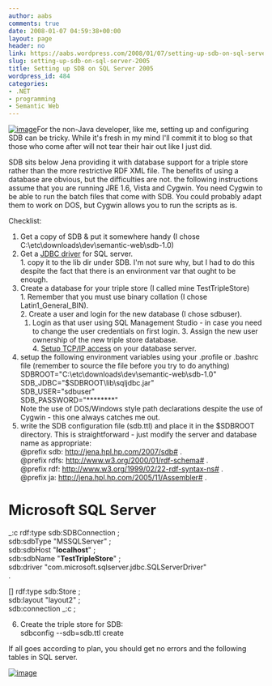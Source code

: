```yaml
---
author: aabs
comments: true
date: 2008-01-07 04:59:38+00:00
layout: page
header: no
link: https://aabs.wordpress.com/2008/01/07/setting-up-sdb-on-sql-server-2005/
slug: setting-up-sdb-on-sql-server-2005
title: Setting up SDB on SQL Server 2005
wordpress_id: 484
categories:
- .NET
- programming
- Semantic Web
---
```


[![image](http://aabs.files.wordpress.com/2008/01/image-thumb2.png)](http://aabs.files.wordpress.com/2008/01/image2.png)For the non-Java developer, like me, setting up and configuring SDB can be tricky. While it's fresh in my mind I'll commit it to blog so that those who come after will not tear their hair out like I just did.

SDB sits below Jena providing it with database support for a triple store rather than the more restrictive RDF XML file. The benefits of using a database are obvious, but the difficulties are not. the following instructions assume that you are running JRE 1.6, Vista and Cygwin. You need Cygwin to be able to run the batch files that come with SDB. You could probably adapt them to work on DOS, but Cygwin allows you to run the scripts as is.

Checklist:

  1. Get a copy of SDB & put it somewhere handy (I chose C:\etc\downloads\dev\semantic-web\sdb-1.0)  
  2. Get a [JDBC driver](http://www.microsoft.com/downloads/details.aspx?FamilyId=C47053EB-3B64-4794-950D-81E1EC91C1BA&displaylang=en) for SQL server.  
    1. copy it to the lib dir under SDB. I'm not sure why, but I had to do this despite the fact that there is an environment var that ought to be enough.
  3. Create a database for your triple store (I called mine TestTripleStore)  
    1. Remember that you must use binary collation (I chose Latin1_General_BIN).  
    2. Create a user and login for the new database (I chose sdbuser).  
      1. Login as that user using SQL Management Studio - in case you need to change the user credentials on first login.
    3. Assign the new user ownership of the new triple store database.  
    4. [Setup TCP/IP access](http://blogs.msdn.com/sqlexpress/archive/2005/05/05/415084.aspx) on your database server.
  4. setup the following environment variables using your .profile or .bashrc file (remember to source the file before you try to do anything)  
SDBROOT="C:\etc\downloads\dev\semantic-web\sdb-1.0"  
SDB_JDBC="$SDBROOT\lib\sqljdbc.jar"  
SDB_USER="sdbuser"  
SDB_PASSWORD="********"   
Note the use of DOS/Windows style path declarations despite the use of Cygwin - this one always catches me out.  
  5. write the SDB configuration file (sdb.ttl) and place it in the $SDBROOT directory. This is straightforward - just modify the server and database name as appropriate:  
@prefix sdb: <http://jena.hpl.hp.com/2007/sdb#> .  
@prefix rdfs: <http://www.w3.org/2000/01/rdf-schema#> .  
@prefix rdf: <http://www.w3.org/1999/02/22-rdf-syntax-ns#> .  
@prefix ja: <http://jena.hpl.hp.com/2005/11/Assembler#> .  

# Microsoft SQL Server  

_:c rdf:type sdb:SDBConnection ;  
sdb:sdbType "MSSQLServer" ;  
sdb:sdbHost "__**localhost**__" ;  
sdb:sdbName "**__TestTripleStore__**" ;  
sdb:driver "com.microsoft.sqlserver.jdbc.SQLServerDriver"  
.  

[] rdf:type sdb:Store ;  
sdb:layout "layout2" ;  
sdb:connection _:c ;

  6. Create the triple store for SDB:  
sdbconfig --sdb=sdb.ttl create

If all goes according to plan, you should get no errors and the following tables in SQL server.

[![image](http://aabs.files.wordpress.com/2008/01/image-thumb1.png)](http://aabs.files.wordpress.com/2008/01/image1.png)
